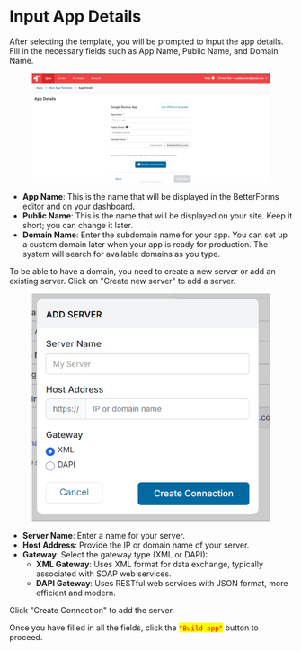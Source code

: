# Input App Details

After selecting the template, you will be prompted to input the app details. Fill in the necessary fields such as App Name, Public Name, and Domain Name.

<figure><img src="../../../.gitbook/assets/image (1) (1) (1) (1) (1).png" alt=""><figcaption></figcaption></figure>

* **App Name**: This is the name that will be displayed in the BetterForms editor and on your dashboard.
* **Public Name**: This is the name that will be displayed on your site. Keep it short; you can change it later.
* **Domain Name**: Enter the subdomain name for your app. You can set up a custom domain later when your app is ready for production. The system will search for available domains as you type.

To be able to have a domain, you need to create a new server or add an existing server. Click on "Create new server" to add a server.

<figure><img src="../../../.gitbook/assets/Screenshot 2024-07-17 154242.png" alt=""><figcaption></figcaption></figure>

* **Server Name**: Enter a name for your server.
* **Host Address**: Provide the IP or domain name of your server.
* **Gateway**: Select the gateway type (XML or DAPI):
  * **XML Gateway**: Uses XML format for data exchange, typically associated with SOAP web services.
  * **DAPI Gateway**: Uses RESTful web services with JSON format, more efficient and modern.

Click "Create Connection" to add the server.

Once you have filled in all the fields, click the <mark style="color:red;">`"Build app"`</mark> button to proceed.
